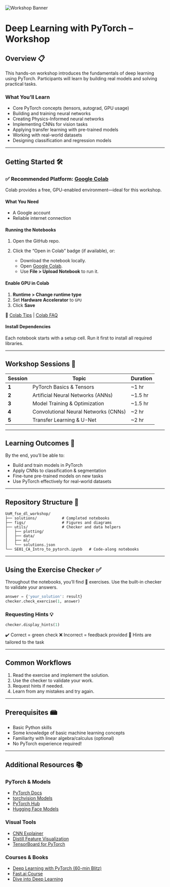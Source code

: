 ![Workshop Banner](https://i.imgur.com/mTltzAc.png)

# Deep Learning with PyTorch – Workshop

## Overview 📋

This hands-on workshop introduces the fundamentals of deep learning using PyTorch. Participants will learn by building real models and solving practical tasks.

### What You’ll Learn

* Core PyTorch concepts (tensors, autograd, GPU usage)
* Building and training neural networks
* Creating Physics-Informed neural networks
* Implementing CNNs for vision tasks
* Applying transfer learning with pre-trained models
* Working with real-world datasets
* Designing classification and regression models

---

## Getting Started 🛠️

### ✅ Recommended Platform: [Google Colab](https://colab.research.google.com/)

Colab provides a free, GPU-enabled environment—ideal for this workshop.

#### What You Need

* A Google account
* Reliable internet connection

#### Running the Notebooks

1. Open the GitHub repo.
2. Click the “Open in Colab” badge (if available), or:

   * Download the notebook locally.
   * Open [Google Colab](https://colab.research.google.com/).
   * Use **File > Upload Notebook** to run it.

#### Enable GPU in Colab

1. **Runtime > Change runtime type**
2. Set **Hardware Accelerator** to `GPU`
3. Click **Save**

📘 [Colab Tips](https://colab.research.google.com/notebooks/basic_features_overview.ipynb) | [Colab FAQ](https://research.google.com/colaboratory/faq.html)

#### Install Dependencies

Each notebook starts with a setup cell. Run it first to install all required libraries.

---

## Workshop Sessions 🧠

| Session          | Topic                                | Duration |
| ---------------- | ------------------------------------ | -------- |
| **1**            | PyTorch Basics & Tensors             | \~1 hr |
| **2**            | Artificial Neural Networks (ANNs)    | \~1.5 hr   |
| **3**            | Model Training & Optimization        | \~1.5 hr |
| **4**            | Convolutional Neural Networks (CNNs) | \~2 hr |
| **5**            | Transfer Learning & U-Net            | \~2 hr |

---

## Learning Outcomes 🎯

By the end, you’ll be able to:

* Build and train models in PyTorch
* Apply CNNs to classification & segmentation
* Fine-tune pre-trained models on new tasks
* Use PyTorch effectively for real-world datasets

---

## Repository Structure 📁

```
UoM_fse_dl_workshop/
├── solutions/           # Completed notebooks
├── figs/                # Figures and diagrams
├── utils/               # Checker and data helpers
│   ├── plotting/
│   ├── data/
│   ├── ml/
│   └── solutions.json
└── SE01_CA_Intro_to_pytorch.ipynb   # Code-along notebooks
```

---

## Using the Exercise Checker ✅

Throughout the notebooks, you’ll find 🎯 exercises. Use the built-in checker to validate your answers.

```python
answer = {'your_solution': result}
checker.check_exercise(1, answer)
```

### Requesting Hints 💡

```python
checker.display_hints(1)
```

✔️ Correct = green check
❌ Incorrect = feedback provided
💬 Hints are tailored to the task

---

## Common Workflows

1. Read the exercise and implement the solution.
2. Use the checker to validate your work.
3. Request hints if needed.
4. Learn from any mistakes and try again.

---

## Prerequisites 📾

* Basic Python skills
* Some knowledge of basic machine learning concepts
* Familiarity with linear algebra/calculus (optional)
* No PyTorch experience required!

---

## Additional Resources 📚

### PyTorch & Models

* [PyTorch Docs](https://pytorch.org/docs/stable/)
* [torchvision Models](https://pytorch.org/vision/stable/models.html)
* [PyTorch Hub](https://pytorch.org/hub/)
* [Hugging Face Models](https://huggingface.co/models)

### Visual Tools

* [CNN Explainer](https://poloclub.github.io/cnn-explainer/)
* [Distill Feature Visualization](https://distill.pub/2017/feature-visualization/)
* [TensorBoard for PyTorch](https://pytorch.org/docs/stable/tensorboard.html)

### Courses & Books

* [Deep Learning with PyTorch (60-min Blitz)](https://pytorch.org/tutorials/beginner/deep_learning_60min_blitz.html)
* [Fast.ai Course](https://course.fast.ai/)
* [Dive into Deep Learning](https://d2l.ai/)
